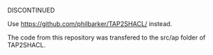 DISCONTINUED

Use https://github.com/philbarker/TAP2SHACL/ instead.

The code from this repository was transfered to the src/ap folder of TAP2SHACL.
